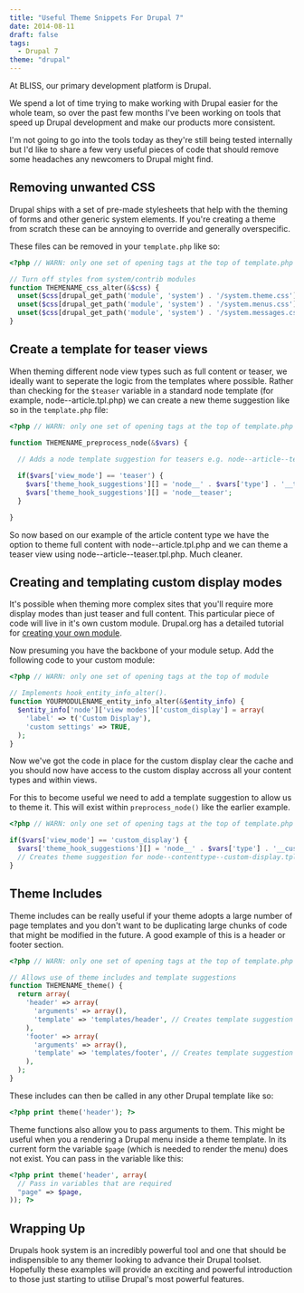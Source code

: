 ```yaml
---
title: "Useful Theme Snippets For Drupal 7"
date: 2014-08-11
draft: false
tags:
  - Drupal 7
theme: "drupal"
---
```


At BLISS, our primary development platform is Drupal. 

We spend a lot of time trying to make working with Drupal easier for the whole team, so over the past few months I've been working on tools that speed up Drupal development and make our products more consistent.

I'm not going to go into the tools today as they're still being tested internally but I'd like to share a few very useful pieces of code that should remove some headaches any newcomers to Drupal might find.

## Removing unwanted CSS

Drupal ships with a set of pre-made stylesheets that help with the theming of forms and other generic system elements. If you're creating a theme from scratch these can be annoying to override and generally overspecific.

These files can be removed in your `template.php` like so:

``` php
<?php // WARN: only one set of opening tags at the top of template.php

// Turn off styles from system/contrib modules
function THEMENAME_css_alter(&$css) {
  unset($css[drupal_get_path('module', 'system') . '/system.theme.css']);
  unset($css[drupal_get_path('module', 'system') . '/system.menus.css']);
  unset($css[drupal_get_path('module', 'system') . '/system.messages.css']);
}
```

## Create a template for teaser views

When theming different node view types such as full content or teaser, we ideally want to seperate the logic from the templates where possible. Rather than checking for the `$teaser` variable in a standard node template (for example, node--article.tpl.php) we can create a new theme suggestion like so in the `template.php` file:

```php
<?php // WARN: only one set of opening tags at the top of template.php

function THEMENAME_preprocess_node(&$vars) {
  
  // Adds a node template suggestion for teasers e.g. node--article--teaser.tpl.php

  if($vars['view_mode'] == 'teaser') {
    $vars['theme_hook_suggestions'][] = 'node__' . $vars['type'] . '__teaser';
    $vars['theme_hook_suggestions'][] = 'node__teaser';
  }

}
```

So now based on our example of the article content type we have the option to theme full content with node--article.tpl.php and we can theme a teaser view using node--article--teaser.tpl.php. Much cleaner.

## Creating and templating custom display modes

It's possible when theming more complex sites that you'll require more display modes than just teaser and full content. This particular piece of code will live in it's own custom module. Drupal.org has a detailed tutorial for [creating your own module](https://www.drupal.org/node/1074360)</a>.

Now presuming you have the backbone of your module setup. Add the following code to your custom module:

```php
<?php // WARN: only one set of opening tags at the top of module

// Implements hook_entity_info_alter().
function YOURMODULENAME_entity_info_alter(&$entity_info) {
  $entity_info['node']['view modes']['custom_display'] = array(
    'label' => t('Custom Display'),
    'custom settings' => TRUE,
  );
}
```

Now we've got the code in place for the custom display clear the cache and you should now have access to the custom display accross all your content types and within views.

For this to become useful we need to add a template suggestion to allow us to theme it. This will exist within `preprocess_node()` like the earlier example.

```php
<?php // WARN: only one set of opening tags at the top of template.php

if($vars['view_mode'] == 'custom_display') {
  $vars['theme_hook_suggestions'][] = 'node__' . $vars['type'] . '__custom-display';
  // Creates theme suggestion for node--contenttype--custom-display.tpl.php
}
```


## Theme Includes

Theme includes can be really useful if your theme adopts a large number of page templates and you don't want to be duplicating large chunks of code that might be modified in the future. A good example of this is a header or footer section.

```php
<?php // WARN: only one set of opening tags at the top of template.php

// Allows use of theme includes and template suggestions
function THEMENAME_theme() {
  return array(
    'header' => array(
      'arguments' => array(),
      'template' => 'templates/header', // Creates template suggestion for header.tpl.php
    ),
    'footer' => array(
      'arguments' => array(),
      'template' => 'templates/footer', // Creates template suggestion for footer.tpl.php
    ),
  );
}
```

These includes can then be called in any other Drupal template like so:

```php
<?php print theme('header'); ?>
```

Theme functions also allow you to pass arguments to them. This might be useful when you a rendering a Drupal menu inside a theme template. In its current form the variable `$page` (which is needed to render the menu) does not exist. You can pass in the variable like this:

```php
<?php print theme('header', array(
  // Pass in variables that are required
  "page" => $page,
)); ?>
```

## Wrapping Up

Drupals hook system is an incredibly powerful tool and one that should be indispensible to any themer looking to advance their Drupal toolset. Hopefully these examples will provide an exciting and powerful introduction to those just starting to utilise Drupal's most powerful features.

